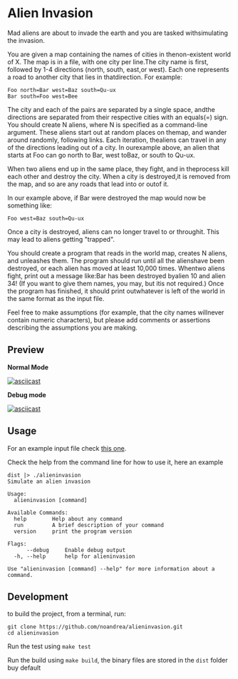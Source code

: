 Alien Invasion
==============
Mad​ aliens​ are​ about​ to​ invade​ the​ earth​ and​ you​ are​ tasked​ with​ simulating​ the
invasion.


You​ are​ given​ a map​ containing​ the​ names​ of​ cities​ in​ the​ non-existent​ world​ of
X.​ The​ map​ is​ in​ a file,​ with​ one​ city​ per​ line.​ The​ city​ name​ is​ first,
followed​ by​ 1-4​ directions​ (north,​ south,​ east,​ or​ west).​ Each​ one​ represents​ a
road​ to​ another​ city​ that​ lies​ in​ that​ direction.
For​ example:

```
Foo​ north=Bar​ west=Baz​ south=Qu-ux
Bar​ south=Foo​ west=Bee
```

The​ city​ and​ each​ of​ the​ pairs​ are​ separated​ by​ a single​ space,​ and​ the
directions​ are​ separated​ from​ their​ respective​ cities​ with​ an​ equals​ (=)​ sign.
You​ should​ create​ N aliens,​ where​ N is​ specified​ as​ a command-line​ argument.
These​ aliens​ start​ out​ at​ random​ places​ on​ the​ map,​ and​ wander​ around​ randomly,
following​ links.​ Each​ iteration,​ the​ aliens​ can​ travel​ in​ any​ of​ the​ directions
leading​ out​ of​ a city.​ In​ our​ example​ above,​ an​ alien​ that​ starts​ at​ Foo​ can​ go
north​ to​ Bar,​ west​ to​ Baz,​ or​ south​ to​ Qu-ux.

When​ two​ aliens​ end​ up​ in​ the​ same​ place,​ they​ fight,​ and​ in​ the​ process​ kill
each​ other​ and​ destroy​ the​ city.​ When​ a city​ is​ destroyed,​ it​ is​ removed​ from
the​ map,​ and​ so​ are​ any​ roads​ that​ lead​ into​ or​ out​ of​ it.

In​ our​ example​ above,​ if​ Bar​ were​ destroyed​ the​ map​ would​ now​ be​ something
like:

```
Foo​ west=Baz​ south=Qu-ux
```

Once​ a city​ is​ destroyed,​ aliens​ can​ no​ longer​ travel​ to​ or​ through​ it.​ This
may​ lead​ to​ aliens​ getting​ "trapped".

You​ should​ create​ a program​ that​ reads​ in​ the​ world​ map,​ creates​ N aliens,​ and
unleashes​ them.​ The​ program​ should​ run​ until​ all​ the​ aliens​ have​ been
destroyed,​ or​ each​ alien​ has​ moved​ at​ least​ 10,000​ times.​ When​ two​ aliens
fight,​ print​ out​ a message​ like:Bar​ has​ been​ destroyed​ by​ alien​ 10​ and​ alien​ 34!
(If​ you​ want​ to​ give​ them​ names,​ you​ may,​ but​ it​ is​ not​ required.)​ Once​ the
program​ has​ finished,​ it​ should​ print​ out​ whatever​ is​ left​ of​ the​ world​ in​ the
same​ format​ as​ the​ input​ file.

Feel​ free​ to​ make​ assumptions​ (for​ example,​ that​ the​ city​ names​ will​ never
contain​ numeric​ characters),​ but​ please​ add​ comments​ or​ assertions​ describing
the​ assumptions​ you​ are​ making.

## Preview

**Normal Mode**

[![asciicast](https://asciinema.org/a/349792.png)](https://asciinema.org/a/349792)


**Debug mode**

[![asciicast](https://asciinema.org/a/349793.svg)](https://asciinema.org/a/349793)

## Usage

For an example input file check [this one](https://github.com/noandrea/alieninvasion/blob/master/land/testdata/numpad.txt).

Check the help from the command line for how to use it, here an example

```
dist |> ./alieninvasion 
Simulate an alien invasion

Usage:
  alieninvasion [command]

Available Commands:
  help        Help about any command
  run         A brief description of your command
  version     print the program version

Flags:
      --debug     Enable debug output
  -h, --help      help for alieninvasion

Use "alieninvasion [command] --help" for more information about a command.

```

## Development

to build the project, from a terminal, run:

```
git clone https://github.com/noandrea/alieninvasion.git
cd alieninvasion
```

Run the test using `make test`

Run the build using `make build`, the binary files are stored in the `dist` folder buy default 
